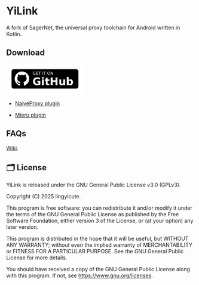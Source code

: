 # YiLink

A fork of SagerNet, the universal proxy toolchain for Android written in Kotlin.

## Download

  [<img src="images/get-it-on-github.png" alt="Get it on GitHub" height="80">](https://github.com/lingyicute/YiLink-Next/releases)

- [NaiveProxy plugin](https://github.com/klzgrad/naiveproxy)

- [Mieru plugin](https://github.com/enfein/NekoBoxPlugins)

## FAQs

[Wiki](https://github.com/lingyicute/YiLink-Next/wiki).

## 🗂️ License

YiLink is released under the GNU General Public License v3.0 (GPLv3).

Copyright (C) 2025 lingyicute.

This program is free software: you can redistribute it and/or modify
it under the terms of the GNU General Public License as published by
the Free Software Foundation, either version 3 of the License, or
(at your option) any later version.

This program is distributed in the hope that it will be useful,
but WITHOUT ANY WARRANTY; without even the implied warranty of
MERCHANTABILITY or FITNESS FOR A PARTICULAR PURPOSE.  See the
GNU General Public License for more details.

You should have received a copy of the GNU General Public License
along with this program.  If not, see https://www.gnu.org/licenses.
